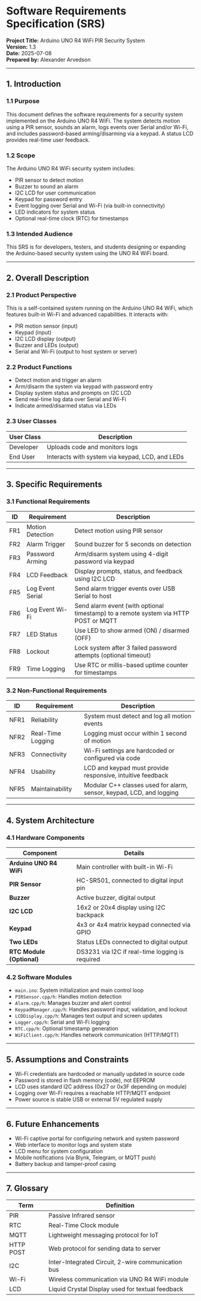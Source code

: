 # Software Requirements Specification (SRS)

**Project Title:** Arduino UNO R4 WiFi PIR Security System  
**Version:** 1.3  
**Date:** 2025-07-08  
**Prepared by:** Alexander Arvedson

---

## 1. Introduction

### 1.1 Purpose
This document defines the software requirements for a security system implemented on the Arduino UNO R4 WiFi. The system detects motion using a PIR sensor, sounds an alarm, logs events over Serial and/or Wi-Fi, and includes password-based arming/disarming via a keypad. A status LCD provides real-time user feedback.

### 1.2 Scope
The Arduino UNO R4 WiFi security system includes:
- PIR sensor to detect motion
- Buzzer to sound an alarm
- I2C LCD for user communication
- Keypad for password entry
- Event logging over Serial and Wi-Fi (via built-in connectivity)
- LED indicators for system status
- Optional real-time clock (RTC) for timestamps

### 1.3 Intended Audience
This SRS is for developers, testers, and students designing or expanding the Arduino-based security system using the UNO R4 WiFi board.

---

## 2. Overall Description

### 2.1 Product Perspective
This is a self-contained system running on the Arduino UNO R4 WiFi, which features built-in Wi-Fi and advanced capabilities. It interacts with:
- PIR motion sensor (input)
- Keypad (input)
- I2C LCD display (output)
- Buzzer and LEDs (output)
- Serial and Wi-Fi (output to host system or server)

### 2.2 Product Functions
- Detect motion and trigger an alarm
- Arm/disarm the system via keypad with password entry
- Display system status and prompts on I2C LCD
- Send real-time log data over Serial and Wi-Fi
- Indicate armed/disarmed status via LEDs

### 2.3 User Classes

| User Class | Description |
|------------|-------------|
| Developer | Uploads code and monitors logs |
| End User  | Interacts with system via keypad, LCD, and LEDs |

---

## 3. Specific Requirements

### 3.1 Functional Requirements

| ID | Requirement | Description |
|----|-------------|-------------|
| FR1 | Motion Detection | Detect motion using PIR sensor |
| FR2 | Alarm Trigger | Sound buzzer for 5 seconds on detection |
| FR3 | Password Arming | Arm/disarm system using 4-digit password via keypad |
| FR4 | LCD Feedback | Display prompts, status, and feedback using I2C LCD |
| FR5 | Log Event Serial | Send alarm trigger events over USB Serial to host |
| FR6 | Log Event Wi-Fi | Send alarm event (with optional timestamp) to a remote system via HTTP POST or MQTT |
| FR7 | LED Status | Use LED to show armed (ON) / disarmed (OFF) |
| FR8 | Lockout | Lock system after 3 failed password attempts (optional timeout) |
| FR9 | Time Logging | Use RTC or millis-based uptime counter for timestamps |

### 3.2 Non-Functional Requirements

| ID | Requirement | Description |
|----|-------------|-------------|
| NFR1 | Reliability | System must detect and log all motion events |
| NFR2 | Real-Time Logging | Logging must occur within 1 second of motion |
| NFR3 | Connectivity | Wi-Fi settings are hardcoded or configured via code |
| NFR4 | Usability | LCD and keypad must provide responsive, intuitive feedback |
| NFR5 | Maintainability | Modular C++ classes used for alarm, sensor, keypad, LCD, and logging |

---

## 4. System Architecture

### 4.1 Hardware Components

| Component | Details |
|----------|---------|
| **Arduino UNO R4 WiFi** | Main controller with built-in Wi-Fi |
| **PIR Sensor** | HC-SR501, connected to digital input pin |
| **Buzzer** | Active buzzer, digital output |
| **I2C LCD** | 16x2 or 20x4 display using I2C backpack |
| **Keypad** | 4x3 or 4x4 matrix keypad connected via GPIO |
| **Two LEDs** | Status LEDs connected to digital output |
| **RTC Module (Optional)** | DS3231 via I2C if real-time logging is required |

### 4.2 Software Modules

- `main.ino`: System initialization and main control loop
- `PIRSensor.cpp/h`: Handles motion detection
- `Alarm.cpp/h`: Manages buzzer and alert control
- `KeypadManager.cpp/h`: Handles password input, validation, and lockout
- `LCDDisplay.cpp/h`: Manages text output and screen updates
- `Logger.cpp/h`: Serial and Wi-Fi logging
- `RTC.cpp/h`: Optional timestamp generation
- `WiFiClient.cpp/h`: Handles network communication (HTTP/MQTT)

---

## 5. Assumptions and Constraints

- Wi-Fi credentials are hardcoded or manually updated in source code
- Password is stored in flash memory (code), not EEPROM
- LCD uses standard I2C address (0x27 or 0x3F depending on module)
- Logging over Wi-Fi requires a reachable HTTP/MQTT endpoint
- Power source is stable USB or external 5V regulated supply

---

## 6. Future Enhancements

- Wi-Fi captive portal for configuring network and system password
- Web interface to monitor logs and system state
- LCD menu for system configuration
- Mobile notifications (via Blynk, Telegram, or MQTT push)
- Battery backup and tamper-proof casing

---

## 7. Glossary

| Term | Definition |
|------|------------|
| PIR | Passive Infrared sensor |
| RTC | Real-Time Clock module |
| MQTT | Lightweight messaging protocol for IoT |
| HTTP POST | Web protocol for sending data to server |
| I2C | Inter-Integrated Circuit, 2-wire communication bus |
| Wi-Fi | Wireless communication via UNO R4 WiFi module |
| LCD | Liquid Crystal Display used for textual feedback |
